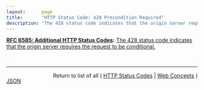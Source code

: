 ```yaml
---
layout:      page
title:       "HTTP Status Code: 428 Precondition Required"
description: "The 428 status code indicates that the origin server requires the request to be conditional."
---
```


**[RFC 6585: Additional HTTP Status Codes](/specs/IETF/RFC/6585 "This document specifies additional HyperText Transfer Protocol (HTTP) status codes for a variety of common situations."):** [The 428 status code indicates that the origin server requires the request to be conditional.](http://tools.ietf.org/html/rfc6585#section-3 "Read documentation for HTTP Status Code &#34;428&#34;")

<br/>
<hr/>

<p style="float : left"><a href="428.json" title="JSON representing this particular Web Concept value">JSON</a></p>
<p style="text-align: right">Return to list of all ( <a href="../http-status-codes">HTTP Status Codes</a> | <a href="../">Web Concepts</a> )</p>
